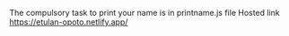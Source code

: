 The compulsory task to print your name is in printname.js file
Hosted link https://etulan-opoto.netlify.app/
